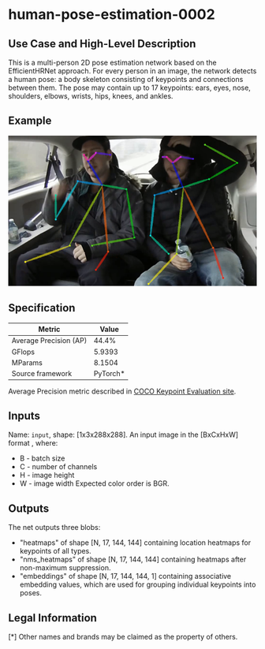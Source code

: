 # human-pose-estimation-0002

## Use Case and High-Level Description

This is a multi-person 2D pose estimation network based on the EfficientHRNet approach.
For every person in an image, the network detects a human pose: a body skeleton consisting of keypoints and connections between them.
The pose may contain up to 17 keypoints: ears, eyes, nose, shoulders, elbows, wrists, hips, knees, and ankles.

## Example

![](./human-pose-estimation-0002.png)

## Specification

| Metric                          | Value                                     |
|---------------------------------|-------------------------------------------|
| Average Precision (AP)          | 44.4%                                     |
| GFlops                          | 5.9393                                    |
| MParams                         | 8.1504                                    |
| Source framework                | PyTorch*                                  |

Average Precision metric described in [COCO Keypoint Evaluation site](https://cocodataset.org/#keypoints-eval).

## Inputs

Name: `input`, shape: [1x3x288x288]. An input image in the [BxCxHxW] format ,
where:
  - B - batch size
  - C - number of channels
  - H - image height
  - W - image width
Expected color order is BGR.

## Outputs

The net outputs three blobs:
  * "heatmaps" of shape [N, 17, 144, 144] containing location heatmaps for keypoints of all types.
  * "nms_heatmaps" of shape [N, 17, 144, 144] containing heatmaps after non-maximum suppression.
  * "embeddings" of shape [N, 17, 144, 144, 1] containing associative embedding values, which are used for grouping individual keypoints into poses.

## Legal Information
[*] Other names and brands may be claimed as the property of others.
